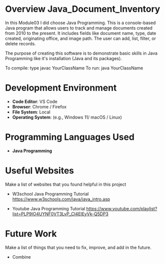 # Overview Java_Document_Inventory

In this Module03 I did choose Java Programming. This is a console-based Java program that allows users to track and manage documents created from 2010 to the present. It includes fields like document name, type, date created, originating office, and image path. The user can add, list, filter, or delete records.

The purpose of creating this software is to demonstrate basic skills in Java Programming like it's installation (Java and its packages).

To compile: type javac YourClassName
To run: java YourClassName

# Development Environment

- **Code Editor**: VS Code
- **Browser**: Chrome / Firefox
- **File System**: Local
- **Operating System**: (e.g., Windows 11/ macOS / Linux)

# Programming Languages Used

- **Java Programming**

# Useful Websites

Make a list of websites that you found helpful in this project

* W3school Java Programming Tutorial https://www.w3schools.com/java/java_intro.asp

* Youtube Java Programming Tutorial https://www.youtube.com/playlist?list=PLP9IO4UYNF0VT3LvP_Cl4EIEyVk-Q5DP3 

# Future Work

Make a list of things that you need to fix, improve, and add in the future.
- Combine 